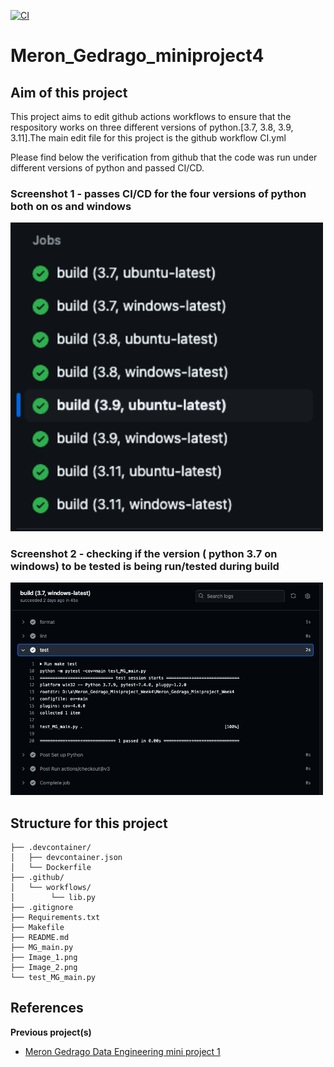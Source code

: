 [![CI](https://github.com/nogibjj/Meron_Gedrago_Miniproject_Week4/actions/workflows/CI.yml/badge.svg)](https://github.com/nogibjj/Meron_Gedrago_Miniproject_Week4/actions/workflows/CI.yml)

# Meron_Gedrago_miniproject4

## Aim of this project 

This project aims to edit github actions workflows to ensure that the respository works on three different versions of python.[3.7, 3.8, 3.9, 3.11].The main edit file for this project is the github workflow CI.yml  

Please find below the verification from github that the code was run under different versions of python and passed CI/CD. 

### Screenshot 1 - passes CI/CD for the four versions of python both on os and windows

<img src="Image_1.png" alt="alt text" width="500">

### Screenshot 2 - checking if the version ( python 3.7 on windows) to be tested is being run/tested during build 

<img src="Image_2.png" alt="alt text" width="500">

## Structure for this project 


```
├── .devcontainer/
│   ├── devcontainer.json
│   └── Dockerfile
├── .github/
│   └── workflows/
│        └── lib.py
├── .gitignore
├── Requirements.txt
├── Makefile
├── README.md
├── MG_main.py
├── Image_1.png
├── Image_2.png
└── test_MG_main.py

```


## References 
**Previous project(s)**
- [Meron Gedrago Data Engineering mini project 1](https://github.com/nogibjj/Meron_Gedrago_miniproject1)
